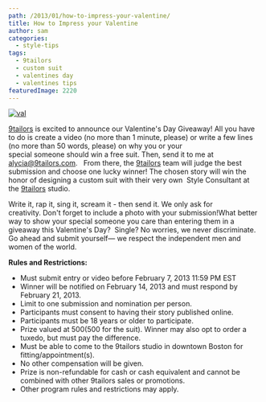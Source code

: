 ```yaml
---
path: /2013/01/how-to-impress-your-valentine/
title: How to Impress your Valentine
author: sam
categories: 
  - style-tips
tags: 
  - 9tailors
  - custom suit
  - valentines day
  - valentines tips
featuredImage: 2220
---
```

[![val](http://blog.9tailors.com/uploads/val-300x225.jpg)](http://blog.9tailors.com/uploads/val.jpg)

[9tailors](http://www.9tailors.com/) is excited to announce our Valentine's Day Giveaway! All you have to do is create a video (no more than 1 minute, please) or write a few lines (no more than 50 words, please) on why you or your special someone should win a free suit. Then, send it to me at [alycia@9tailors.com](mailto:alyci@9tailors.com).   From there, the [9tailors](https://www.facebook.com/9tailors) team will judge the best submission and choose one lucky winner! The chosen story will win the honor of designing a custom suit with their very own  Style Consultant at the [9tailors](http://9tailors.com/) studio. 

Write it, rap it, sing it, scream it - then send it. We only ask for creativity. Don't forget to include a photo with your submission!What better way to show your special someone you care than entering them in a giveaway this Valentine's Day?  Single? No worries, we never discriminate. Go ahead and submit yourself— we respect the independent men and women of the world.

**Rules and Restrictions:**

*   Must submit entry or video before February 7, 2013 11:59 PM EST
*   Winner will be notified on February 14, 2013 and must respond by February 21, 2013.
*   Limit to one submission and nomination per person.
*   Participants must consent to having their story published online.
*   Participants must be 18 years or older to participate.
*   Prize valued at $500 ($500 for the suit). Winner may also opt to order a tuxedo, but must pay the difference.
*   Must be able to come to the 9tailors studio in downtown Boston for fitting/appointment(s).
*   No other compensation will be given.
*   Prize is non-refundable for cash or cash equivalent and cannot be combined with other 9tailors sales or promotions.
*   Other program rules and restrictions may apply.